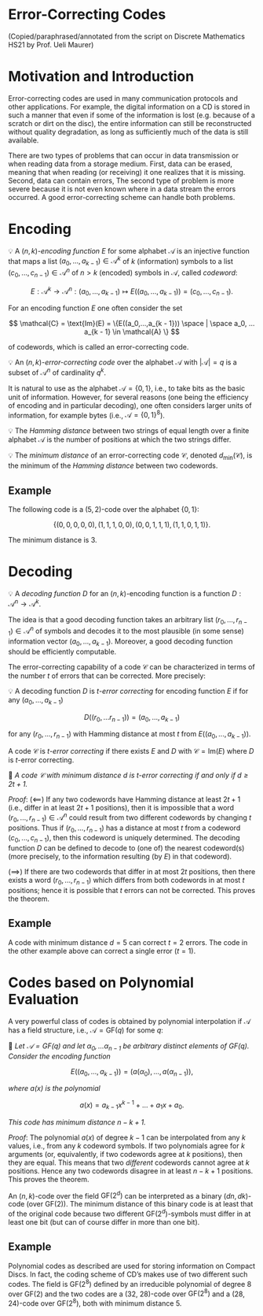 # Error-Correcting Codes

(Copied/paraphrased/annotated from the script on Discrete Mathematics HS21 by Prof. Ueli Maurer)

# Motivation and Introduction

Error-correcting codes are used in many communication protocols and other applications. For example, the digital information on a CD is stored in such a manner that even if some of the information is lost (e.g. because of a scratch or dirt on the disc), the entire information can still be reconstructed without quality degradation, as long as sufficiently much of the data is still available.

There are two types of problems that can occur in data transmission or when reading data from a storage medium. First, data can be erased, meaning that when reading (or receiving) it one realizes that it is missing. Second, data can contain errors, The second type of problem is more severe because it is not even known where in a data stream the errors occurred. A good error-correcting scheme can handle both problems.

# Encoding


💡 A $(n, k)$-*encoding function* $E$ for some alphabet $\mathcal{A}$ is an injective function that maps a list $(a_0, ... ,a_{k - 1}) \in \mathcal{A}^k$ of $k$ (information) symbols to a list $(c_0, ... , c_{n - 1}) \in \mathcal{A}^n$ of $n \gt k$ (encoded) symbols in $\mathcal{A}$, called *codeword*:

$$
E : \mathcal{A}^k \longrightarrow \mathcal{A}^n : (a_0, ... ,a_{k - 1}) \longmapsto E((a_0, ... , a_{k - 1})) = (c_0, ... , c_{n - 1}).
$$



For an encoding function $E$ one often consider the set

$$
\mathcal{C} = \text{Im}(E) = \{E((a_0,...,a_{k - 1})) \space | \space a_0, ... a_{k - 1} \in \mathcal{A} \}
$$

of codewords, which is called an error-correcting code.


💡 An $(n, k)$-*error-correcting code* over the alphabet $\mathcal{A}$ with $\lvert \mathcal{A} \rvert = q$ is a subset of $\mathcal{A}^n$ of cardinality $q^k$.



It is natural to use as the alphabet $\mathcal{A} = \{0,1\}$, i.e., to take bits as the basic unit of information. However, for several reasons (one being the efficiency of encoding and in particular decoding), one often considers larger units of information, for example bytes (i.e., $\mathcal{A} = \{0, 1\}^8$).


💡 The *Hamming distance* between two strings of equal length over a finite alphabet $\mathcal{A}$ is the number of positions at which the two strings differ.




💡 The *minimum distance* of an error-correcting code $\mathcal{C}$, denoted $d_{\text{min}}(\mathcal{C})$, is the minimum of the *Hamming distance* between two codewords.



## Example

The following code is a $(5, 2)$-code over the alphabet $\{0, 1\}$:

$$
\{(0, 0, 0, 0, 0), (1, 1, 1, 0, 0), (0, 0, 1, 1, 1), (1, 1, 0, 1, 1)\}.
$$

The minimum distance is 3.

# Decoding


💡 A *decoding function* $D$ for an $(n ,k)$-encoding function is a function $D : \mathcal{A}^n \longrightarrow \mathcal{A}^k$.



The idea is that a good decoding function takes an arbitrary list $(r_0, ... ,r_{n - 1}) \in \mathcal{A}^n$ of symbols and decodes it to the most plausible (in some sense) information vector $(a_0, ..., a_{k - 1})$. Moreover, a good decoding function should be efficiently computable.

The error-correcting capability of a code $\mathcal{C}$ can be characterized in terms of the number $t$ of errors that can be corrected. More precisely:


💡 A decoding function $D$ is $t$-*error correcting* for encoding function $E$ if for any $(a_0, ..., a_{k - 1})$

$$
D((r_0, ... r_{n - 1})) = (a_0, ... , a_{k - 1})
$$

for any $(r_0, ..., r_{n - 1})$ with Hamming distance at most $t$ from $E((a_0, ..., a_{k - 1}))$.

A code $\mathcal{C}$ is $t$-*error correcting* if there exists $E$ and $D$ with $\mathcal{C} = \text{Im}(E)$ where $D$ is $t$-error correcting.




📖 *A code $\mathcal{C}$ with minimum distance $d$ is $t$-error correcting if and only if $d \geq 2t + 1$.*



*Proof*: ($\impliedby$) If any two codewords have Hamming distance at least $2t + 1$ (i.e., differ in at least $2t + 1$ positions), then it is impossible that a word $(r_0, ... , r_{n - 1}) \in \mathcal{A} ^ n$ could result from two different codewords by changing $t$ positions. Thus if $(r_0, ... , r_{n - 1})$ has a distance at most $t$ from a codeword $(c_0, ..., c_{n - 1})$, then this codeword is uniquely determined. The decoding function $D$ can be defined to decode to (one of) the nearest codeword(s) (more precisely, to the information resulting (by $E$) in that codeword).

($\implies$) If there are two codewords that differ in at most $2t$ positions, then there exists a word $(r_0, ... , r_{n - 1})$ which differs from both codewords in at most $t$ positions; hence it is possible that $t$ errors can not be corrected. This proves the theorem.

## Example

A code with minimum distance $d = 5$ can correct $t = 2$ errors. The code in the other example above can correct a single error ($t = 1$).

# Codes based on Polynomial Evaluation

A very powerful class of codes is obtained by polynomial interpolation if $\mathcal{A}$ has a field structure, i.e., $\mathcal{A} = \text{GF}(q)$ for some $q$:


📖 *Let $\mathcal{A} = \text{GF}(q)$ and let $\alpha_0, ... \alpha_{n - 1}$ be arbitrary distinct elements of $\text{GF}(q)$. Consider the encoding function*

$$
E((a_0,..., a_{k - 1})) = (a(\alpha_0),...,a(\alpha_{n - 1})),
$$

*where $a(x)$ is the polynomial*

$$
a(x) = a_{k - 1}x^{k - 1} + ... + a_1x + a_0.
$$

*This code has minimum distance $n - k + 1$.*



*Proof*: The polynomial $a(x)$ of degree $k - 1$ can be interpolated from any $k$ values, i.e., from any $k$ codeword symbols. If two polynomials agree for $k$ arguments (or, equivalently, if two codewords agree at $k$ positions), then they are equal. This means that two *different* codewords cannot agree at $k$ positions. Hence any two codewords disagree in at least $n - k + 1$ positions. This proves the theorem.

An ($n,k$)-code over the field $\text{GF}(2^d)$ can be interpreted as a binary ($dn, dk$)-code (over $\text{GF}(2)$). The minimum distance of this binary code is at least that of the original code because two different $\text{GF}(2^d)$-symbols must differ in at least one bit (but can of course differ in more than one bit).

## Example

Polynomial codes as described are used for storing information on Compact Discs. In fact, the coding scheme of CD’s makes use of two different such codes. The field is $\text{GF}(2^8)$ defined by an irreducible polynomial of degree 8 over $\text{GF}(2)$ and the two codes are a (32, 28)-code over $\text{GF}(2^8)$ and a (28, 24)-code over $\text{GF}(2^8)$, both with minimum distance 5.